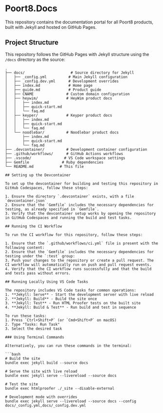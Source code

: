# Poort8.Docs

This repository contains the documentation portal for all Poort8 products, built with Jekyll and hosted on GitHub Pages.

## Project Structure

This repository follows the GitHub Pages with Jekyll structure using the `/docs` directory as the source:

```
.
├── docs/                     # Source directory for Jekyll
│   ├── _config.yml          # Main Jekyll configuration
│   ├── _config.dev.yml      # Development overrides
│   ├── index.md             # Home page
│   ├── guide.md             # Product guide
│   ├── CNAME               # Custom domain configuration
│   ├── heywim/             # HeyWim product docs
│   │   ├── index.md
│   │   ├── quick-start.md
│   │   └── faq.md
│   ├── keyper/             # Keyper product docs
│   │   ├── index.md
│   │   ├── quick-start.md
│   │   └── faq.md
│   └── noodlebar/          # Noodlebar product docs
│       ├── index.md
│       ├── quick-start.md
│       └── faq.md
├── .devcontainer/          # Development container configuration
├── .github/workflows/      # GitHub Actions workflows
├── .vscode/               # VS Code workspace settings
├── Gemfile               # Ruby dependencies
└── README.md            # This file

## Setting up the Devcontainer

To set up the devcontainer for building and testing this repository in GitHub Codespaces, follow these steps:

1. Ensure the directory `.devcontainer` exists, with a file `devcontainer.json`
2. Ensure that the `Gemfile` includes the necessary dependencies for testing, as already specified in `Gemfile`.
3. Verify that the devcontainer setup works by opening the repository in GitHub Codespaces and running the build and test tasks.

## Running the CI Workflow

To run the CI workflow for this repository, follow these steps:

1. Ensure that the `.github/workflows/ci.yml` file is present with the following content:
2. Ensure that the `Gemfile` includes the necessary dependencies for testing under the `:test` group:
3. Push your changes to the repository or create a pull request. The CI workflow will automatically run on push and pull request events.
4. Verify that the CI workflow runs successfully and that the build and tests pass without errors.

## Running Locally Using VS Code Tasks

The repository includes VS Code tasks for common operations:
1. **Jekyll: Serve** - Start the development server with live reload
2. **Jekyll: Build** - Build the site once
3. **Jekyll: Test** - Run HTML Proofer tests on the built site
4. **Jekyll: Build & Test** - Run build and test in sequence

To run these tasks:
1. Press `Ctrl+Shift+P` (or `Cmd+Shift+P` on macOS)
2. Type "Tasks: Run Task"
3. Select the desired task

### Using Terminal Commands

Alternatively, you can run these commands in the terminal:

```bash
# Build the site
bundle exec jekyll build --source docs

# Serve the site with live reload
bundle exec jekyll serve --livereload --source docs

# Test the site
bundle exec htmlproofer ./_site --disable-external

# Development mode with overrides
bundle exec jekyll serve --livereload --source docs --config docs/_config.yml,docs/_config.dev.yml
```